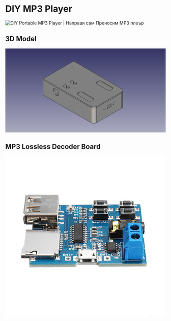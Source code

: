 # DIY MP3 Player

![DIY Portable MP3 Player | Направи сам Преносим MP3 плеър](https://player.odycdn.com/api/v4/streams/free/diy-portable-mp3-player/ba8801530b3899cd81506714f6fb1d5f6b54e5f5/b44197)

## 3D Model

![DIY MP3 Player](https://github.com/Nanich87/diy-mp3-player/blob/main/3d-model.png "DIY MP3 Player")

## MP3 Lossless Decoder Board

![MP3 Lossless Decoder Board](https://github.com/Nanich87/diy-mp3-player/blob/main/mp3-lossless-decoder-board.jpg "MP3 Lossless Decoder Board")

